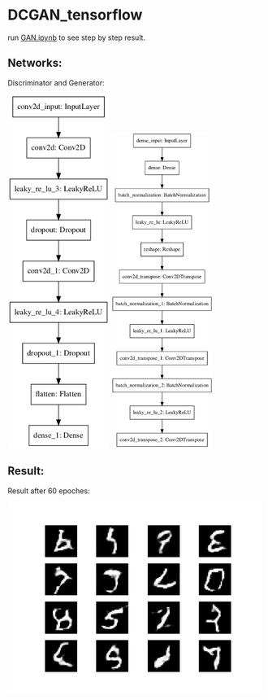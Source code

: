 # DCGAN_tensorflow

run [GAN.ipynb](https://github.com/ZeinabTaghavi/DCGAN_tensorflow/blob/master/GAN.ipynb) to see step by step result.

## Networks:
Discriminator and Generator:


<img src='https://github.com/ZeinabTaghavi/DCGAN_tensorflow/blob/master/schema/Discriminator.png?raw=true' width=200> <img src='https://github.com/ZeinabTaghavi/DCGAN_tensorflow/blob/master/schema/Generator.png?raw=true' width=200>




## Result:
Result after 60 epoches:

<img src='https://github.com/ZeinabTaghavi/DCGAN_tensorflow/blob/master/image_at_epoch_0000.png?raw=true' width=500>
